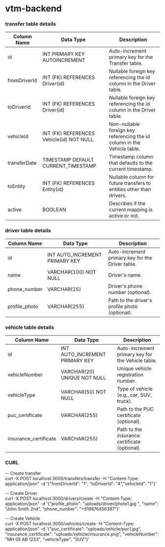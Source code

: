 # vtm-backend

<h3>transfer table details</h3>

| Column Name          | Data Type                 | Description                                       |
|-----------------------|---------------------------|----------------------------------------------------|
| id                    | INT PRIMARY KEY AUTOINCREMENT | Auto-increment primary key for the Transfer table. |
| fromDriverId          | INT (FK) REFERENCES Driver(id) | Nullable foreign key referencing the id column in the Driver table. |
| toDriverId            | INT (FK) REFERENCES Driver(id) | Nullable foreign key referencing the id column in the Driver table. |
| vehicleId             | INT (FK) REFERENCES Vehicle(id) NOT NULL | Non-nullable foreign key referencing the id column in the Vehicle table. |
| transferDate          | TIMESTAMP DEFAULT CURRENT_TIMESTAMP | Timestamp column that defaults to the current timestamp. |
| toEntity              | INT (FK) REFERENCES Entity(id) | Nullable column for future transfers to entities other than drivers. |
|active                 | BOOLEAN | Describes if the current mapping is active or not. | 

### driver table details

| Column Name          | Data Type                 | Description                                       |
|-----------------------|---------------------------|----------------------------------------------------|
| id                    | INT AUTO_INCREMENT PRIMARY KEY | Auto-increment primary key for the Driver table. |
| name                  | VARCHAR(100) NOT NULL       | Driver's name.                                      |
| phone_number          | VARCHAR(15)               | Driver's phone number (optional).                   |
| profile_photo         | VARCHAR(255)              | Path to the driver's profile photo (optional).     |

### vehicle table details

| Column Name          | Data Type                 | Description                                       |
|-----------------------|---------------------------|----------------------------------------------------|
| id                    | INT AUTO_INCREMENT PRIMARY KEY | Auto-increment primary key for the Vehicle table. |
| vehicleNumber        | VARCHAR(20) UNIQUE NOT NULL | Unique vehicle registration number.                 |
| vehicleType           | VARCHAR(50) NOT NULL       | Type of vehicle (e.g., car, SUV, truck).            |
| puc_certificate       | VARCHAR(255)              | Path to the PUC certificate (optional).           |
| insurance_certificate | VARCHAR(255)              | Path to the insurance certificate (optional).     |


<h3>CURL</h3>

-- Create transfer<br>
curl -X POST localhost:3000/transfers/transfer -H "Content-Type: application/json" -d '{"fromDriverId": "1", "toDriverId": "4","vehicleId": "1"}'

-- Create Driver<br>
curl -X POST localhost:3000/drivers/create -H "Content-Type: application/json" -d '{"profile_photo": "uploads/driver/photo1.jpg ", "name": "John Smith 2nd", "phone_number": "+919876456387"}'

-- Create Vehicle<br>
curl -X POST localhost:3000/vehicles/create -H "Content-Type: application/json" -d '{"puc_certificate": "uploads/vehicle/puc1.jpg", "insurance_certificate": "uploads/vehicle/insurance.png", "vehicleNumber": "MH 05 AB 1233", "vehicleType": "SUV"}'
